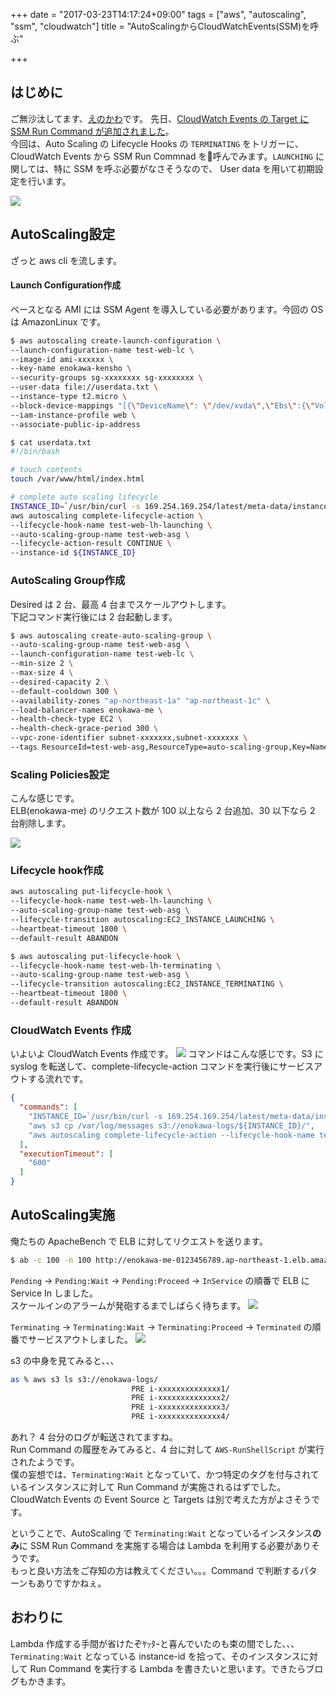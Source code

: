 +++
date = "2017-03-23T14:17:24+09:00"
tags = ["aws", "autoscaling", "ssm", "cloudwatch"]
title = "AutoScalingからCloudWatchEvents(SSM)を呼ぶ"

+++

## はじめに
ご無沙汰してます、[えのかわ](https://twitter.com/enkw_)です。  
先日、[CloudWatch Events の Target に SSM Run Command が追加されました](https://aws.amazon.com/jp/blogs/aws/ec2-run-command-is-now-a-cloudwatch-events-target/)。  
今回は、Auto Scaling の Lifecycle Hooks の `TERMINATING` をトリガーに、CloudWatch Events から SSM Run Commnad を呼んでみます。`LAUNCHING` に関しては、特に SSM を呼ぶ必要がなさそうなので、 User data を用いて初期設定を行います。  

<img src="/images/as-flow.png">


## AutoScaling設定
ざっと aws cli を流します。

#### Launch Configuration作成
ベースとなる AMI には SSM Agent を導入している必要があります。今回の OS は AmazonLinux です。
```sh
$ aws autoscaling create-launch-configuration \
--launch-configuration-name test-web-lc \
--image-id ami-xxxxxx \
--key-name enokawa-kensho \
--security-groups sg-xxxxxxxx sg-xxxxxxxx \
--user-data file://userdata.txt \
--instance-type t2.micro \
--block-device-mappings "[{\"DeviceName\": \"/dev/xvda\",\"Ebs\":{\"VolumeSize\":100,\"VolumeType\":\"gp2\"}}]" \
--iam-instance-profile web \
--associate-public-ip-address

$ cat userdata.txt
#!/bin/bash

# touch contents
touch /var/www/html/index.html

# complete auto scaling lifecycle
INSTANCE_ID=`/usr/bin/curl -s 169.254.169.254/latest/meta-data/instance-id`
aws autoscaling complete-lifecycle-action \
--lifecycle-hook-name test-web-lh-launching \
--auto-scaling-group-name test-web-asg \
--lifecycle-action-result CONTINUE \
--instance-id ${INSTANCE_ID}
```

### AutoScaling Group作成
Desired は 2 台、最高 4 台までスケールアウトします。  
下記コマンド実行後には 2 台起動します。
```sh
$ aws autoscaling create-auto-scaling-group \
--auto-scaling-group-name test-web-asg \
--launch-configuration-name test-web-lc \
--min-size 2 \
--max-size 4 \
--desired-capacity 2 \
--default-cooldown 300 \
--availability-zones "ap-northeast-1a" "ap-northeast-1c" \
--load-balancer-names enokawa-me \
--health-check-type EC2 \
--health-check-grace-period 300 \
--vpc-zone-identifier subnet-xxxxxxx,subnet-xxxxxxx \
--tags ResourceId=test-web-asg,ResourceType=auto-scaling-group,Key=Name,Value=test-web,PropagateAtLaunch=true
```

### Scaling Policies設定
こんな感じです。  
ELB(enokawa-me) のリクエスト数が 100 以上なら 2 台追加、30 以下なら 2 台削除します。

<img src="/images/scaling-policies.png">

### Lifecycle hook作成
```sh
aws autoscaling put-lifecycle-hook \
--lifecycle-hook-name test-web-lh-launching \
--auto-scaling-group-name test-web-asg \
--lifecycle-transition autoscaling:EC2_INSTANCE_LAUNCHING \
--heartbeat-timeout 1800 \
--default-result ABANDON

$ aws autoscaling put-lifecycle-hook \
--lifecycle-hook-name test-web-lh-terminating \
--auto-scaling-group-name test-web-asg \
--lifecycle-transition autoscaling:EC2_INSTANCE_TERMINATING \
--heartbeat-timeout 1800 \
--default-result ABANDON
```

### CloudWatch Events 作成
いよいよ CloudWatch Events 作成です。
<img src="/images/cloudwatch-rule.png">
コマンドはこんな感じです。S3 に syslog を転送して、complete-lifecycle-action コマンドを実行後にサービスアウトする流れです。
```json
{
  "commands": [
    "INSTANCE_ID=`/usr/bin/curl -s 169.254.169.254/latest/meta-data/instance-id`",
    "aws s3 cp /var/log/messages s3://enokawa-logs/${INSTANCE_ID}/",
    "aws autoscaling complete-lifecycle-action --lifecycle-hook-name test-web-lh-terminating --auto-scaling-group-name test-web-asg --lifecycle-action-result CONTINUE --instance-id ${INSTANCE_ID}"
  ],
  "executionTimeout": [
    "600"
  ]
}
```

## AutoScaling実施
俺たちの ApacheBench で ELB に対してリクエストを送ります。
```sh
$ ab -c 100 -n 100 http://enokawa-me-0123456789.ap-northeast-1.elb.amazonaws.com/
```

`Pending` -> `Pending:Wait` -> `Pending:Proceed` -> `InService` の順番で ELB に Service In しました。  
スケールインのアラームが発砲するまでしばらく待ちます。
<img src="/images/scaleout.png">

`Terminating` -> `Terminating:Wait` -> `Terminating:Proceed` -> `Terminated` の順番でサービスアウトしました。
<img src="/images/scalein.png">

s3 の中身を見てみると、、、
```sh
as % aws s3 ls s3://enokawa-logs/
                           PRE i-xxxxxxxxxxxxxx1/
                           PRE i-xxxxxxxxxxxxxx2/
                           PRE i-xxxxxxxxxxxxxx3/
                           PRE i-xxxxxxxxxxxxxx4/
```
あれ？ 4 台分のログが転送されてますね。  
Run Command の履歴をみてみると、4 台に対して `AWS-RunShellScript` が実行されたようです。  
僕の妄想では、`Terminating:Wait` となっていて、かつ特定のタグを付与されているインスタンスに対して Run Command が実施されるはずでした。  
CloudWatch Events の Event Source と Targets は別で考えた方がよさそうです。

ということで、AutoScaling で `Terminating:Wait` となっているインスタンス**のみ**に SSM Run Command を実施する場合は Lambda を利用する必要がありそうです。  
もっと良い方法をご存知の方は教えてください。。。Command で判断するパターンもありですかねぇ。

## おわりに
Lambda 作成する手間が省けたぞﾔｯﾀｰと喜んでいたのも束の間でした、、、  
`Terminating:Wait` となっている instance-id を拾って、そのインスタンスに対して Run Command を実行する Lambda を書きたいと思います。できたらブログもかきます。
